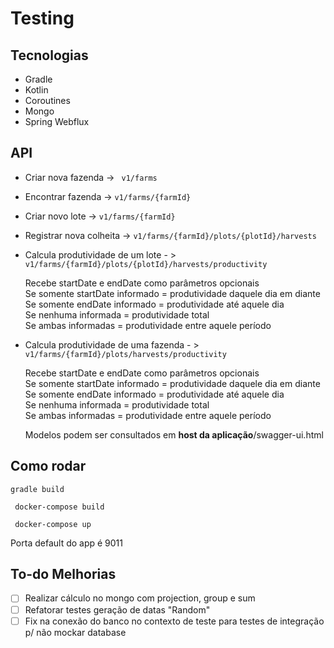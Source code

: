 # Testing

## Tecnologias

 * Gradle
 * Kotlin
 * Coroutines
 * Mongo
 * Spring Webflux
  
 ## API
 
  * Criar nova fazenda -> ``` v1/farms```
  * Encontrar fazenda  -> ``` v1/farms/{farmId} ```
  * Criar novo lote    -> ``` v1/farms/{farmId} ```
  * Registrar nova colheita -> ``` v1/farms/{farmId}/plots/{plotId}/harvests ```
  * Calcula produtividade de um lote - > ``` v1/farms/{farmId}/plots/{plotId}/harvests/productivity ```

      Recebe startDate e endDate como parâmetros opcionais  
      Se somente startDate informado = produtividade daquele dia em diante  
      Se somente endDate informado = produtividade até aquele dia  
      Se nenhuma informada = produtividade total  
      Se ambas informadas = produtividade entre aquele período  
      
  * Calcula produtividade de uma fazenda - > ``` v1/farms/{farmId}/plots/harvests/productivity ```
  
      Recebe startDate e endDate como parâmetros opcionais  
      Se somente startDate informado = produtividade daquele dia em diante  
      Se somente endDate informado = produtividade até aquele dia  
      Se nenhuma informada = produtividade total  
      Se ambas informadas = produtividade entre aquele período  
      
    Modelos podem ser consultados em **host da aplicação**/swagger-ui.html
      
## Como rodar

  ``` gradle build ```
 
  ``` docker-compose build```
  
  ``` docker-compose up```
  
  Porta default do app é 9011
  
  
  ## To-do Melhorias
  - [ ] Realizar cálculo no mongo com projection, group e sum
  - [ ] Refatorar testes geração de datas "Random"
  - [ ] Fix na conexão do banco no contexto de teste para testes de integração p/ não mockar database
